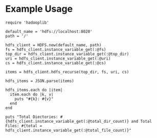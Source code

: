 


Example Usage
=============
	require 'hadooplib'

	default_name = 'hdfs://localhost:8020'
	path = '/'

	hdfs_client = HDFS.new(default_name, path)
	fs = hdfs_client.instance_variable_get(:@fs)
	top_dir = hdfs_client.instance_variable_get(:@top_dir)
	uri = hdfs_client.instance_variable_get(:@uri)
	cs = hdfs_client.instance_variable_get(:@cs)

	items = hdfs_client.hdfs_recurse(top_dir, fs, uri, cs)

	hdfs_items = JSON.parse(items)

	hdfs_items.each do |item|
	  item.each do |k, v|
	    puts "#{k}: #{v}"
	  end
	end 

	puts "Total Diectories: #{hdfs_client.instance_variable_get(:@total_dir_count)} and Total Files: #{total = hdfs_client.instance_variable_get(:@total_file_count)}"
